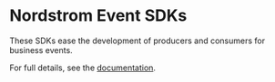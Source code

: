# Nordstrom Event SDKs

These SDKs ease the development of producers and consumers for business events.

For full details, see the [documentation](https://gitlab.nordstrom.com/events/events-sdk/wikis/home).